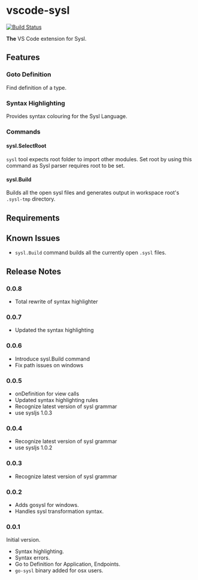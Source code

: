 # vscode-sysl

[![Build Status](https://travis-ci.org/anz-bank/vscode-sysl.svg?branch=master)](https://travis-ci.org/anz-bank/vscode-sysl)

**The** VS Code extension for Sysl.

## Features

### Goto Definition

Find definition of a type.

### Syntax Highlighting

Provides syntax colouring for the Sysl Language.

### Commands

#### sysl.SelectRoot

`sysl` tool expects root folder to import other modules. Set root by using this command as Sysl parser requires root to be set.

#### sysl.Build

Builds all the open sysl files and generates output in workspace root's `.sysl-tmp` directory.

## Requirements

## Known Issues
- `sysl.Build` command builds all the currently open `.sysl` files.

## Release Notes

### 0.0.8
- Total rewrite of syntax highlighter

### 0.0.7
- Updated the syntax highlighting

### 0.0.6
- Introduce sysl.Build command
- Fix path issues on windows

### 0.0.5
- onDefinition for view calls
- Updated syntax highlighting rules
- Recognize latest version of sysl grammar
- use sysljs 1.0.3

### 0.0.4
- Recognize latest version of sysl grammar
- use sysljs 1.0.2

### 0.0.3
- Recognize latest version of sysl grammar

### 0.0.2
- Adds gosysl for windows.
- Handles sysl transformation syntax.

### 0.0.1

Initial version.
- Syntax highlighting.
- Syntax errors.
- Go to Definition for Application, Endpoints.
- `go-sysl` binary added for osx users.
